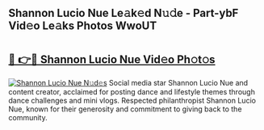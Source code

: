 ## Shannon Lucio Nue Le𝚊k𝚎d N𝚞𝚍e - Part-ybF Vid𝚎o Le𝚊ks Photos WwoUT

# <h2><a href="http://fb510r7.evod.top/?m=Shannon+Lucio+Nue">🔗 👉🔴 Shannon Lucio Nue Vid𝚎o Ph𝚘t𝚘s</a></h2>

[![Shannon Lucio Nue N𝚞d𝚎s](https://i.imgur.com/8V9OHl7.gif)](http://fb510r7.evod.top/?m=Shannon+Lucio+Nue)
Social media star Shannon Lucio Nue and content creator, acclaimed for posting dance and lifestyle themes through dance challenges and mini vlogs. Respected philanthropist Shannon Lucio Nue, known for their generosity and commitment to giving back to the community. 
